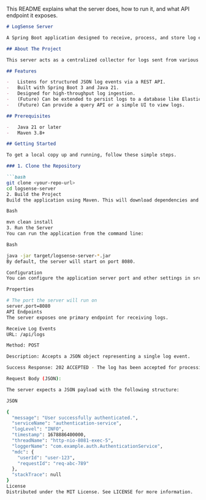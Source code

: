 This README explains what the server does, how to run it, and what API endpoint it exposes.

```markdown
# LogSense Server

A Spring Boot application designed to receive, process, and store log events from the `log-sense-logback-appender`.

## About The Project

This server acts as a centralized collector for logs sent from various microservices. It exposes a simple REST API endpoint that accepts structured JSON log events and makes them available for storage and future analysis. It is the designated backend for the `log-sense-logback-appender`.

## Features

-   Listens for structured JSON log events via a REST API.
-   Built with Spring Boot 3 and Java 21.
-   Designed for high-throughput log ingestion.
-   (Future) Can be extended to persist logs to a database like Elasticsearch, MongoDB, or a relational database.
-   (Future) Can provide a query API or a simple UI to view logs.

## Prerequisites

-   Java 21 or later
-   Maven 3.8+

## Getting Started

To get a local copy up and running, follow these simple steps.

### 1. Clone the Repository

```bash
git clone <your-repo-url>
cd logsense-server
2. Build the Project
Build the application using Maven. This will download dependencies and package the application as an executable JAR file.

Bash

mvn clean install
3. Run the Server
You can run the application from the command line:

Bash

java -jar target/logsense-server-*.jar
By default, the server will start on port 8080.

Configuration
You can configure the application server port and other settings in src/main/resources/application.properties.

Properties

# The port the server will run on
server.port=8080
API Endpoints
The server exposes one primary endpoint for receiving logs.

Receive Log Events
URL: /api/logs

Method: POST

Description: Accepts a JSON object representing a single log event.

Success Response: 202 ACCEPTED - The log has been accepted for processing.

Request Body (JSON):

The server expects a JSON payload with the following structure:

JSON

{
  "message": "User successfully authenticated.",
  "serviceName": "authentication-service",
  "logLevel": "INFO",
  "timestamp": 1678886400000,
  "threadName": "http-nio-8081-exec-5",
  "loggerName": "com.example.auth.AuthenticationService",
  "mdc": {
    "userId": "user-123",
    "requestId": "req-abc-789"
  },
  "stackTrace": null
}
License
Distributed under the MIT License. See LICENSE for more information.